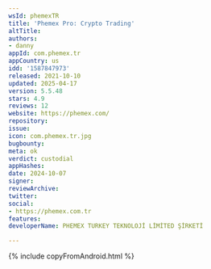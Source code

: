 ```yaml
---
wsId: phemexTR
title: 'Phemex Pro: Crypto Trading'
altTitle: 
authors:
- danny
appId: com.phemex.tr
appCountry: us
idd: '1587847973'
released: 2021-10-10
updated: 2025-04-17
version: 5.5.48
stars: 4.9
reviews: 12
website: https://phemex.com/
repository: 
issue: 
icon: com.phemex.tr.jpg
bugbounty: 
meta: ok
verdict: custodial
appHashes: 
date: 2024-10-07
signer: 
reviewArchive: 
twitter: 
social:
- https://phemex.com.tr
features: 
developerName: PHEMEX TURKEY TEKNOLOJİ LİMİTED ŞİRKETİ

---
```


{% include copyFromAndroid.html %}
